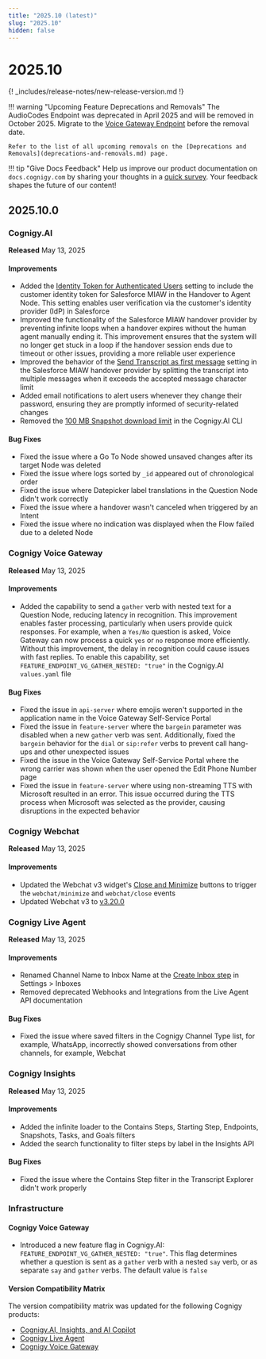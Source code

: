 ```yaml
---
title: "2025.10 (latest)"
slug: "2025.10"
hidden: false
---
```


# 2025.10

{! _includes/release-notes/new-release-version.md !}

!!! warning "Upcoming Feature Deprecations and Removals"
    The AudioCodes Endpoint was deprecated in April 2025 and will be removed in October 2025. Migrate to the [Voice Gateway Endpoint](../ai/deploy/endpoint-reference/voice-gateway.md) before the removal date.

    Refer to the list of all upcoming removals on the [Deprecations and Removals](deprecations-and-removals.md) page.

!!! tip "Give Docs Feedback"
    Help us improve our product documentation on `docs.cognigy.com` by sharing your thoughts in a [quick survey](https://forms.office.com/e/xnqneVasp2). Your feedback shapes the future of our content!

## 2025.10.0

### Cognigy.AI

**Released** May 13, 2025

#### Improvements

- Added the [Identity Token for Authenticated Users](../ai/escalate/handover-reference/salesforce-miaw.md) setting to include the customer identity token for Salesforce MIAW in the Handover to Agent Node. This setting enables user verification via the customer's identity provider (IdP) in Salesforce
- Improved the functionality of the Salesforce MIAW handover provider by preventing infinite loops when a handover expires without the human agent manually ending it. This improvement ensures that the system will no longer get stuck in a loop if the handover session ends due to timeout or other issues, providing a more reliable user experience
- Improved the behavior of the [Send Transcript as first message](../ai/escalate/handover-reference/salesforce-miaw.md) setting in the Salesforce MIAW handover provider by splitting the transcript into multiple messages when it exceeds the accepted message character limit
- Added email notifications to alert users whenever they change their password, ensuring they are promptly informed of security-related changes
- Removed the [100 MB Snapshot download limit](../ai/developers/api-and-cli.md) in the Cognigy.AI CLI

#### Bug Fixes

- Fixed the issue where a Go To Node showed unsaved changes after its target Node was deleted
- Fixed the issue where logs sorted by `_id` appeared out of chronological order
- Fixed the issue where Datepicker label translations in the Question Node didn't work correctly
- Fixed the issue where a handover wasn't canceled when triggered by an Intent
- Fixed the issue where no indication was displayed when the Flow failed due to a deleted Node

### Cognigy Voice Gateway

**Released** May 13, 2025

#### Improvements

- Added the capability to send a `gather` verb with nested text for a Question Node, reducing latency in recognition. This improvement enables faster processing, particularly when users provide quick responses. For example, when a `Yes/No` question is asked, Voice Gateway can now process a quick `yes` or `no` response more efficiently. Without this improvement, the delay in recognition could cause issues with fast replies. To enable this capability, set `FEATURE_ENDPOINT_VG_GATHER_NESTED: "true"` in the Cognigy.AI `values.yaml` file

#### Bug Fixes

- Fixed the issue in `api-server` where emojis weren't supported in the application name in the Voice Gateway Self-Service Portal
- Fixed the issue in `feature-server` where the `bargein` parameter was disabled when a new `gather` verb was sent. Additionally, fixed the `bargein` behavior for the `dial` or `sip:refer` verbs to prevent call hang-ups and other unexpected issues
- Fixed the issue in the Voice Gateway Self-Service Portal where the wrong carrier was shown when the user opened the Edit Phone Number page
- Fixed the issue in `feature-server` where using non-streaming TTS with Microsoft resulted in an error. This issue occurred during the TTS process when Microsoft was selected as the provider, causing disruptions in the expected behavior

### Cognigy Webchat

**Released** May 13, 2025

#### Improvements

- Updated the Webchat v3 widget's [Close and Minimize](../webchat/v3/features.md#controlling-the-chat-window) buttons to trigger the `webchat/minimize` and `webchat/close` events
- Updated Webchat v3 to [v3.20.0](https://github.com/Cognigy/Webchat/releases/tag/v3.20.0)

### Cognigy Live Agent

**Released** May 13, 2025

#### Improvements

- Renamed Channel Name to Inbox Name at the [Create Inbox step](../live-agent/settings/inboxes.md) in Settings > Inboxes
- Removed deprecated Webhooks and Integrations from the Live Agent API documentation

#### Bug Fixes

- Fixed the issue where saved filters in the Cognigy Channel Type list, for example, WhatsApp, incorrectly showed conversations from other channels, for example, Webchat

### Cognigy Insights

**Released** May 13, 2025

#### Improvements

- Added the infinite loader to the Contains Steps, Starting Step, Endpoints, Snapshots, Tasks, and Goals filters
- Added the search functionality to filter steps by label in the Insights API

#### Bug Fixes

- Fixed the issue where the Contains Step filter in the Transcript Explorer didn't work properly

### Infrastructure

#### Cognigy Voice Gateway

- Introduced a new feature flag in Cognigy.AI: `FEATURE_ENDPOINT_VG_GATHER_NESTED: "true"`. This flag determines whether a question is sent as a `gather` verb with a nested `say` verb, or as separate `say` and `gather` verbs. The default value is `false`

#### Version Compatibility Matrix

The version compatibility matrix was updated for the following Cognigy products:

- [Cognigy.AI, Insights, and AI Copilot](../ai/installation/version-compatibility-matrix.md)
- [Cognigy Live Agent](../live-agent/installation/deployment/version-compatibility-matrix.md)
- [Cognigy Voice Gateway](../voice-gateway/installation/version-compatibility-matrix.md)